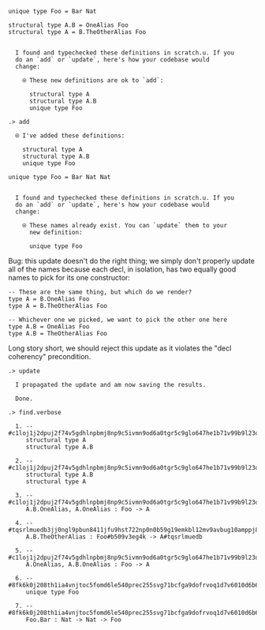 ```unison
unique type Foo = Bar Nat

structural type A.B = OneAlias Foo
structural type A = B.TheOtherAlias Foo
```

```ucm

  I found and typechecked these definitions in scratch.u. If you
  do an `add` or `update`, here's how your codebase would
  change:
  
    ⍟ These new definitions are ok to `add`:
    
      structural type A
      structural type A.B
      unique type Foo

```
```ucm
.> add

  ⍟ I've added these definitions:
  
    structural type A
    structural type A.B
    unique type Foo

```
```unison
unique type Foo = Bar Nat Nat
```

```ucm

  I found and typechecked these definitions in scratch.u. If you
  do an `add` or `update`, here's how your codebase would
  change:
  
    ⍟ These names already exist. You can `update` them to your
      new definition:
    
      unique type Foo

```
Bug: this update doesn't do the right thing; we simply don't properly update all of the names because
each decl, in isolation, has two equally good names to pick for its one constructor:

    -- These are the same thing, but which do we render?
    type A = B.OneAlias Foo
    type A = B.TheOtherAlias Foo

    -- Whichever one we picked, we want to pick the other one here
    type A.B = OneAlias Foo
    type A.B = TheOtherAlias Foo

Long story short, we should reject this update as it violates the "decl coherency" precondition.

```ucm
.> update

  I propagated the update and am now saving the results.

  Done.

.> find.verbose

  1. -- #c1loj1j2dpuj2f74v5gdhlnpbmj8np9c5ivmn9od6a0tgr5c9glo647he1b71v99b9l23qqmdod49ad4m2br0ln9vlrf7ld7h79a0r8
     structural type A
     structural type A.B
     
  2. -- #c1loj1j2dpuj2f74v5gdhlnpbmj8np9c5ivmn9od6a0tgr5c9glo647he1b71v99b9l23qqmdod49ad4m2br0ln9vlrf7ld7h79a0r8
     structural type A.B
     structural type A
     
  3. -- #c1loj1j2dpuj2f74v5gdhlnpbmj8np9c5ivmn9od6a0tgr5c9glo647he1b71v99b9l23qqmdod49ad4m2br0ln9vlrf7ld7h79a0r8#0
     A.B.OneAlias, A.OneAlias : Foo -> A
     
  4. -- #tqsrlmuedb3jj0ngl9pbun8411jfu9hst722np0n0b59g19emkbl12mv9avbug10amppj894psav5n36vk0qfdse44jep3vm6h5fh2g#0
     A.B.TheOtherAlias : Foo#b509v3eg4k -> A#tqsrlmuedb
     
  5. -- #c1loj1j2dpuj2f74v5gdhlnpbmj8np9c5ivmn9od6a0tgr5c9glo647he1b71v99b9l23qqmdod49ad4m2br0ln9vlrf7ld7h79a0r8#0
     A.OneAlias, A.B.OneAlias : Foo -> A
     
  6. -- #8fk6k0j208th1ia4vnjtoc5fomd6le540prec255svg71bcfga9dofrvoq1d7v6010d6b6em4q51p8st5c5juhrev72cnnel8ko3o1g
     unique type Foo
     
  7. -- #8fk6k0j208th1ia4vnjtoc5fomd6le540prec255svg71bcfga9dofrvoq1d7v6010d6b6em4q51p8st5c5juhrev72cnnel8ko3o1g#0
     Foo.Bar : Nat -> Nat -> Foo
     
  

```
